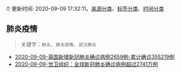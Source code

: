:alarm_clock: 更新时间: 2020-09-09 17:32:11。[来源分类](../README.md)、[标签分类](../TAGS.md)、[时间分类](../TIMELINE.md)

## 肺炎疫情


> 关键字：`肺炎`、`肺炎疫情`、`武汉肺炎`



- [2020-09-09-英国新增新冠肺炎确诊病例2659例-累计确诊355219例](http://app.cctv.com/special/cportal/detail/arti/index.html?id=ArtiOl9T1FC4tpN8V1wmP3DF200909&isfromapp=1) 
- [2020-09-09-世卫组织：全球新冠肺炎确诊病例超过2741万例](http://app.cctv.com/special/cportal/detail/arti/index.html?id=ArtiWeAcGAHaeCCqDUHZHMTc200909&isfromapp=1) 